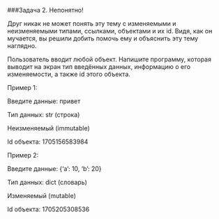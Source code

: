 ###Задача 2. Непонятно!

Друг никак не может понять эту тему с изменяемыми и неизменяемыми типами, ссылками, объектами и их id. Видя, как он мучается, вы решили добить помочь ему и объяснить эту тему наглядно.



Пользователь вводит любой объект. Напишите программу, которая выводит на экран тип введённых данных, информацию о его изменяемости, а также id этого объекта.



Пример 1:

Введите данные: привет



Тип данных: str (строка)

Неизменяемый (immutable)

Id объекта: 1705156583984



Пример 2:

Введите данные: {‘a’: 10, ‘b’: 20}



Тип данных: dict (словарь)

Изменяемый (mutable)

Id объекта: 1705205308536